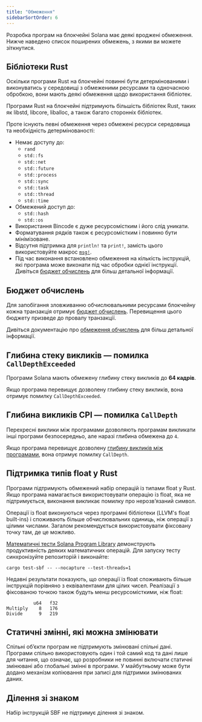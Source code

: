 ```yaml
---
title: "Обмеження"
sidebarSortOrder: 6
---
```


Розробка програм на блокчейні Solana має деякі вроджені обмеження. Нижче
наведено список поширених обмежень, з якими ви можете зіткнутися.

## Бібліотеки Rust

Оскільки програми Rust на блокчейні повинні бути детермінованими і виконуватись
у середовищі з обмеженими ресурсами та одночасною обробкою, вони мають деякі
обмеження щодо використання бібліотек.

Програми Rust на блокчейні підтримують більшість бібліотек Rust, таких як
libstd, libcore, liballoc, а також багато сторонніх бібліотек.

Проте існують певні обмеження через обмежені ресурси середовища та необхідність
детермінованості:

- Немає доступу до:
  - `rand`
  - `std::fs`
  - `std::net`
  - `std::future`
  - `std::process`
  - `std::sync`
  - `std::task`
  - `std::thread`
  - `std::time`
- Обмежений доступ до:
  - `std::hash`
  - `std::os`
- Використання Bincode є дуже ресурсомістким і його слід уникати.
- Форматування рядків також є ресурсомістким і повинно бути мінімізоване.
- Відсутня підтримка для `println!` та `print!`, замість цього використовуйте
  макрос
  [`msg!`](https://github.com/solana-labs/solana/blob/d9b0fc0e3eec67dfe4a97d9298b15969b2804fab/sdk/program/src/log.rs#L33).
- Під час виконання встановлено обмеження на кількість інструкцій, які програма
  може виконати під час обробки однієї інструкції. Дивіться
  [бюджет обчислень](/docs/core/fees.md#compute-budget) для більш детальної
  інформації.

## Бюджет обчислень

Для запобігання зловживанню обчислювальними ресурсами блокчейну кожна транзакція
отримує [бюджет обчислень](/docs/terminology.md#compute-budget). Перевищення
цього бюджету призведе до провалу транзакції.

Дивіться документацію про
[обмеження обчислень](/docs/core/fees.md#compute-budget) для більш детальної
інформації.

## Глибина стеку викликів — помилка `CallDepthExceeded`

Програми Solana мають обмежену глибину стеку викликів до **64 кадрів**.

Якщо програма перевищує дозволену глибину стеку викликів, вона отримує помилку
`CallDepthExceeded`.

## Глибина викликів CPI — помилка `CallDepth`

Перехресні виклики між програмами дозволяють програмам викликати інші програми
безпосередньо, але наразі глибина обмежена до `4`.

Якщо програма перевищує дозволену
[глибину викликів між програмами](/docs/core/cpi.md), вона отримує помилку
`CallDepth`.

## Підтримка типів float у Rust

Програми підтримують обмежений набір операцій із типами float у Rust. Якщо
програма намагається використовувати операцію із float, яка не підтримується,
виконання викликає помилку про нерозв’язаний символ.

Операції із float виконуються через програмні бібліотеки (LLVM's float
built-ins) і споживають більше обчислювальних одиниць, ніж операції з цілими
числами. Загалом рекомендується використовувати фіксовану точку там, де це
можливо.

[Математичні тести Solana Program Library](https://github.com/solana-labs/solana-program-library/tree/master/libraries/math)
демонструють продуктивність деяких математичних операцій. Для запуску тесту
синхронізуйте репозиторій і виконайте:

```shell
cargo test-sbf -- --nocapture --test-threads=1
```

Недавні результати показують, що операції із float споживають більше інструкцій
порівняно з еквівалентами для цілих чисел. Реалізації з фіксованою точкою також
будуть менш ресурсомісткими, ніж float:

```text
          u64   f32
Multiply    8   176
Divide      9   219
```

## Статичні змінні, які можна змінювати

Спільні об’єкти програм не підтримують змінювані спільні дані. Програми спільно
використовують один і той самий код та дані лише для читання, що означає, що
розробники не повинні включати статичні змінювані або глобальні змінні в
програми. У майбутньому може бути додано механізм копіювання при записі для
підтримки змінюваних даних.

## Ділення зі знаком

Набір інструкцій SBF не підтримує ділення зі знаком.
